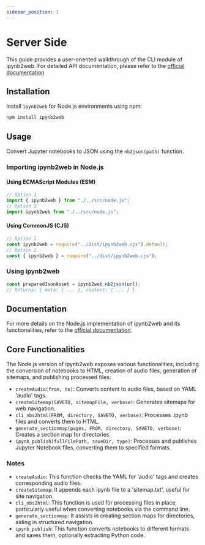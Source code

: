 ```yaml
---
sidebar_position: 1
---
```


# Server Side

This guide provides a user-oriented walkthrough of the CLI module of ipynb2web. For detailed API documentation, please refer to the [official documentation](https://karpatic.github.io/ipynb2web/jsdocs/module-node.html)

## Installation

Install `ipynb2web` for Node.js environments using npm:

```bash
npm install ipynb2web
```

## Usage

Convert Jupyter notebooks to JSON using the `nb2json(path)` function.

### Importing ipynb2web in Node.js

#### Using ECMAScript Modules (ESM)

```javascript
// Option 1
import { ipynb2web } from "./../src/node.js";
// Option 2
import ipynb2web from "./../src/node.js";
```

#### Using CommonJS (CJS)

```javascript
// Option 1
const ipynb2web = require("../dist/ipynb2web.cjs").default;
// Option 2
const { ipynb2web } = require("../dist/ipynb2web.cjs");
```

### Using ipynb2web

```javascript
const preparedJsonAsset = ipynb2web.nb2json(url);
// Returns: { meta: { ... }, content: { ... } }
```

## Documentation

For more details on the Node.js implementation of ipynb2web and its functionalities, refer to the [official documentation](https://karpatic.github.io/ipynb2web/jsdocs/module-node.html).

## Core Functionalities

The Node.js version of ipynb2web exposes various functionalities, including the conversion of notebooks to HTML, creation of audio files, generation of sitemaps, and publishing processed files:

- `createAudio(from, to)`: Converts content to audio files, based on YAML 'audio' tags.
- `createSitemap(SAVETO, sitemapFile, verbose)`: Generates sitemaps for web navigation.
- `cli_nbs2html(FROM, directory, SAVETO, verbose)`: Processes .ipynb files and converts them to HTML.
- `generate_sectionmap(pages, FROM, directory, SAVETO, verbose)`: Creates a section map for directories.
- `ipynb_publish(fullFilePath, saveDir, type)`: Processes and publishes Jupyter Notebook files, converting them to specified formats.

### Notes

- `createAudio`: This function checks the YAML for 'audio' tags and creates corresponding audio files.
- `createSitemap`: It appends each ipynb file to a 'sitemap.txt', useful for site navigation.
- `cli_nbs2html`: This function is used for processing files in place, particularly useful when converting notebooks via the command line.
- `generate_sectionmap`: It assists in creating section maps for directories, aiding in structured navigation.
- `ipynb_publish`: This function converts notebooks to different formats and saves them, optionally extracting Python code.
